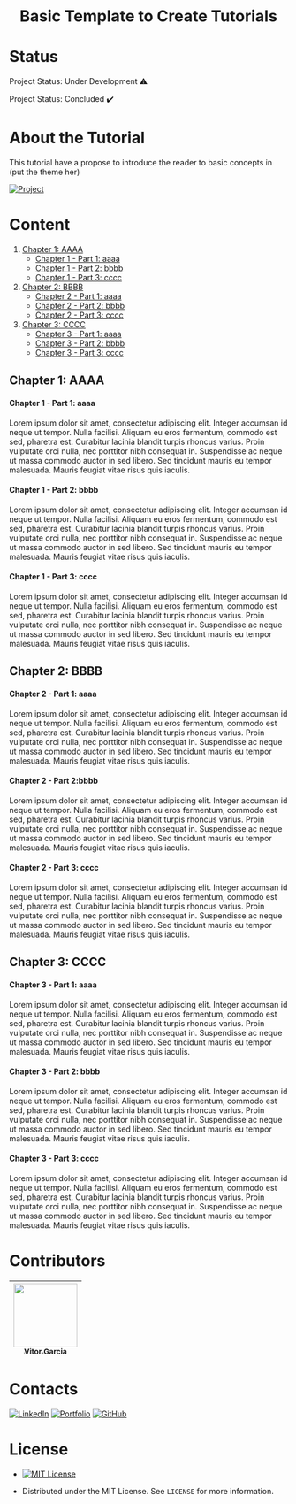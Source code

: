 <h1 align="center"> Basic Template to Create Tutorials </h1>

# Status

Project Status: Under Development :warning:

Project Status: Concluded :heavy_check_mark:

# About the Tutorial

This tutorial have a propose to introduce the reader to basic concepts in (put the theme her)

[![Project][project-shield]][project-url] <!-- Put the link of the github page of the tutorial her -->

# Content

1. [Chapter 1: AAAA](#chapter1)
    - [Chapter 1 - Part 1: aaaa](#chapter1part1)
    - [Chapter 1 - Part 2: bbbb](#chapter1part2)
    - [Chapter 1 - Part 3: cccc](#chapter1part3)
2. [Chapter 2: BBBB](#chapter2)
    - [Chapter 2 - Part 1: aaaa](#chapter2part1)
    - [Chapter 2 - Part 2: bbbb](#chapter2part2)
    - [Chapter 2 - Part 3: cccc](#chapter2part3)
3. [Chapter 3: CCCC](#chapter3)
    - [Chapter 3 - Part 1: aaaa](#chapter3part1)
    - [Chapter 3 - Part 2: bbbb](#chapter3part2)
    - [Chapter 3 - Part 3: cccc](#chapter3part3)
  
## <a name="chapter1"></a>Chapter 1: AAAA

#### <a name="chapter1part1"></a>Chapter 1 - Part 1: aaaa

Lorem ipsum dolor sit amet, consectetur adipiscing elit. Integer accumsan id neque ut tempor. Nulla facilisi. Aliquam eu eros fermentum, commodo est sed, pharetra est. 
Curabitur lacinia blandit turpis rhoncus varius. Proin vulputate orci nulla, nec porttitor nibh consequat in. Suspendisse ac neque ut massa commodo auctor in sed libero. 
Sed tincidunt mauris eu tempor malesuada. Mauris feugiat vitae risus quis iaculis.

#### <a name="chapter1part2"></a>Chapter 1 - Part 2: bbbb

Lorem ipsum dolor sit amet, consectetur adipiscing elit. Integer accumsan id neque ut tempor. Nulla facilisi. Aliquam eu eros fermentum, commodo est sed, pharetra est. 
Curabitur lacinia blandit turpis rhoncus varius. Proin vulputate orci nulla, nec porttitor nibh consequat in. Suspendisse ac neque ut massa commodo auctor in sed libero. 
Sed tincidunt mauris eu tempor malesuada. Mauris feugiat vitae risus quis iaculis.

#### <a name="chapter1part3"></a>Chapter 1 - Part 3: cccc

Lorem ipsum dolor sit amet, consectetur adipiscing elit. Integer accumsan id neque ut tempor. Nulla facilisi. Aliquam eu eros fermentum, commodo est sed, pharetra est. 
Curabitur lacinia blandit turpis rhoncus varius. Proin vulputate orci nulla, nec porttitor nibh consequat in. Suspendisse ac neque ut massa commodo auctor in sed libero. 
Sed tincidunt mauris eu tempor malesuada. Mauris feugiat vitae risus quis iaculis.

## <a name="chapter2"></a>Chapter 2: BBBB

#### <a name="chapter2part1"></a>Chapter 2 - Part 1: aaaa

Lorem ipsum dolor sit amet, consectetur adipiscing elit. Integer accumsan id neque ut tempor. Nulla facilisi. Aliquam eu eros fermentum, commodo est sed, pharetra est. 
Curabitur lacinia blandit turpis rhoncus varius. Proin vulputate orci nulla, nec porttitor nibh consequat in. Suspendisse ac neque ut massa commodo auctor in sed libero. 
Sed tincidunt mauris eu tempor malesuada. Mauris feugiat vitae risus quis iaculis.

#### <a name="chapter2part2"></a>Chapter 2 - Part 2:bbbb

Lorem ipsum dolor sit amet, consectetur adipiscing elit. Integer accumsan id neque ut tempor. Nulla facilisi. Aliquam eu eros fermentum, commodo est sed, pharetra est. 
Curabitur lacinia blandit turpis rhoncus varius. Proin vulputate orci nulla, nec porttitor nibh consequat in. Suspendisse ac neque ut massa commodo auctor in sed libero. 
Sed tincidunt mauris eu tempor malesuada. Mauris feugiat vitae risus quis iaculis.

#### <a name="chapter2part3"></a>Chapter 2 - Part 3: cccc

Lorem ipsum dolor sit amet, consectetur adipiscing elit. Integer accumsan id neque ut tempor. Nulla facilisi. Aliquam eu eros fermentum, commodo est sed, pharetra est. 
Curabitur lacinia blandit turpis rhoncus varius. Proin vulputate orci nulla, nec porttitor nibh consequat in. Suspendisse ac neque ut massa commodo auctor in sed libero. 
Sed tincidunt mauris eu tempor malesuada. Mauris feugiat vitae risus quis iaculis.

## <a name="chapter3"></a>Chapter 3: CCCC

#### <a name="chapter3part1"></a>Chapter 3 - Part 1: aaaa

Lorem ipsum dolor sit amet, consectetur adipiscing elit. Integer accumsan id neque ut tempor. Nulla facilisi. Aliquam eu eros fermentum, commodo est sed, pharetra est. 
Curabitur lacinia blandit turpis rhoncus varius. Proin vulputate orci nulla, nec porttitor nibh consequat in. Suspendisse ac neque ut massa commodo auctor in sed libero. 
Sed tincidunt mauris eu tempor malesuada. Mauris feugiat vitae risus quis iaculis.

#### <a name="chapter3part2"></a>Chapter 3 - Part 2: bbbb

Lorem ipsum dolor sit amet, consectetur adipiscing elit. Integer accumsan id neque ut tempor. Nulla facilisi. Aliquam eu eros fermentum, commodo est sed, pharetra est. 
Curabitur lacinia blandit turpis rhoncus varius. Proin vulputate orci nulla, nec porttitor nibh consequat in. Suspendisse ac neque ut massa commodo auctor in sed libero. 
Sed tincidunt mauris eu tempor malesuada. Mauris feugiat vitae risus quis iaculis.

#### <a name="chapter3part3"></a>Chapter 3 - Part 3: cccc

Lorem ipsum dolor sit amet, consectetur adipiscing elit. Integer accumsan id neque ut tempor. Nulla facilisi. Aliquam eu eros fermentum, commodo est sed, pharetra est. 
Curabitur lacinia blandit turpis rhoncus varius. Proin vulputate orci nulla, nec porttitor nibh consequat in. Suspendisse ac neque ut massa commodo auctor in sed libero. 
Sed tincidunt mauris eu tempor malesuada. Mauris feugiat vitae risus quis iaculis.

# Contributors

| [<img src="https://github.com/vitorstabile.png" width=115 > <br> <sub> Vitor Garcia </sub>][github-url] | 
| :---: |

# Contacts

[![LinkedIn][linkedin-shield]][linkedin-url]
[![Portfolio][portfolio-shield]][portfolio-url]
[![GitHub][github-shield]][github-url]                                                  

# License

- [![MIT License][license-shield]][license-url]

- Distributed under the MIT License. See `LICENSE` for more information.


<!-- README TUTORIALS -->

<!--

https://dev.to/reginadiana/como-escrever-um-readme-md-sensacional-no-github-4509

-->

<!-- 

Mark Down Guide - Readme Text Format Style

https://www.markdownguide.org/

-->

<!-- 

How to Create your Badges

https://gist.github.com/rupeshtiwari/8558ca0d8ec1c15619e4492dcd6aa81a

-->

<!-- MY BADGES -->

[project-shield]: https://img.shields.io/badge/link-project-green.svg
[project-url]: https://github.com/vitorstabile/tutorial-template-readme
[license-shield]: https://img.shields.io/badge/license-mit-blue.svg 
[license-url]: https://github.com/vitorstabile/tutorial-template-readme/blob/main/LICENSE.txt
[linkedin-shield]: https://img.shields.io/badge/my-linkedin-blue.svg 
[linkedin-url]: https://www.linkedin.com/in/vitor-stabile-garcia-5b151b67
[portfolio-shield]: https://img.shields.io/badge/my-portfolio-red.svg
[portfolio-url]: https://vitorstabile.github.io
[github-shield]: https://img.shields.io/badge/my-github-green.svg
[github-url]: https://github.com/vitorstabile
